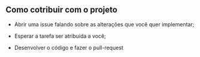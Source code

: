 ## Como cotribuir com o projeto

- Abrir uma issue falando sobre as alterações que você quer implementar;

- Esperar a tarefa ser atribuida a você;

- Desenvolver o código e fazer o pull-request